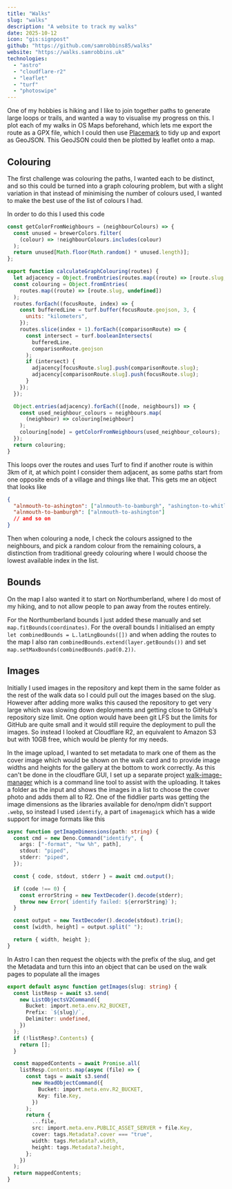 ```yaml
---
title: "Walks"
slug: "walks"
description: "A website to track my walks"
date: 2025-10-12
icon: "gis:signpost"
github: "https://github.com/samrobbins85/walks"
website: "https://walks.samrobbins.uk"
technologies:
  - "astro"
  - "cloudflare-r2"
  - "leaflet"
  - "turf"
  - "photoswipe"
---
```


One of my hobbies is hiking and I like to join together paths to generate large loops or trails, and wanted a way to visualise my progress on this. I plot each of my walks in OS Maps beforehand, which lets me export the route as a GPX file, which I could then use [Placemark](https://play.placemark.io/) to tidy up and export as GeoJSON. This GeoJSON could then be plotted by leaflet onto a map.

## Colouring

The first challenge was colouring the paths, I wanted each to be distinct, and so this could be turned into a graph colouring problem, but with a slight variation in that instead of minimising the number of colours used, I wanted to make the best use of the list of colours I had.

In order to do this I used this code

```js
const getColorFromNeighbours = (neighbourColours) => {
  const unused = brewerColors.filter(
    (colour) => !neighbourColours.includes(colour)
  );
  return unused[Math.floor(Math.random() * unused.length)];
};

export function calculateGraphColouring(routes) {
  let adjacency = Object.fromEntries(routes.map((route) => [route.slug, []]));
  const colouring = Object.fromEntries(
    routes.map((route) => [route.slug, undefined])
  );
  routes.forEach((focusRoute, index) => {
    const bufferedLine = turf.buffer(focusRoute.geojson, 3, {
      units: "kilometers",
    });
    routes.slice(index + 1).forEach((comparisonRoute) => {
      const intersect = turf.booleanIntersects(
        bufferedLine,
        comparisonRoute.geojson
      );
      if (intersect) {
        adjacency[focusRoute.slug].push(comparisonRoute.slug);
        adjacency[comparisonRoute.slug].push(focusRoute.slug);
      }
    });
  });

  Object.entries(adjacency).forEach(([node, neighbours]) => {
    const used_neighbour_colours = neighbours.map(
      (neighbour) => colouring[neighbour]
    );
    colouring[node] = getColorFromNeighbours(used_neighbour_colours);
  });
  return colouring;
}
```

This loops over the routes and uses Turf to find if another route is within 3km of it, at which point I consider them adjacent, as some paths start from one opposite ends of a village and things like that. This gets me an object that looks like

```json
{
  "alnmouth-to-ashington": ["alnmouth-to-bamburgh", "ashington-to-whitley-bay"],
  "alnmouth-to-bamburgh": ["alnmouth-to-ashington"]
  // and so on
}
```

Then when colouring a node, I check the colours assigned to the neighbours, and pick a random colour from the remaining colours, a distinction from traditional greedy colouring where I would choose the lowest available index in the list.

## Bounds

On the map I also wanted it to start on Northumberland, where I do most of my hiking, and to not allow people to pan away from the routes entirely.

For the Northumberland bounds I just added these manually and set `map.fitBounds(coordinates)`. For the overall bounds I initialised an empty `let combinedBounds = L.latLngBounds([])` and when adding the routes to the map I also ran `combinedBounds.extend(layer.getBounds())` and set `map.setMaxBounds(combinedBounds.pad(0.2))`.

## Images

Initially I used images in the repository and kept them in the same folder as the rest of the walk data so I could pull out the images based on the slug. However after adding more walks this caused the repository to get very large which was slowing down deployments and getting close to GitHub's repository size limit. One option would have been git LFS but the limits for GitHub are quite small and it would still require the deployment to pull the images. So instead I looked at Cloudflare R2, an equivalent to Amazon S3 but with 10GB free, which would be plenty for my needs.

In the image upload, I wanted to set metadata to mark one of them as the cover image which would be shown on the walk card and to provide image widths and heights for the gallery at the bottom to work correctly. As this can't be done in the cloudflare GUI, I set up a separate project [walk-image-manager](https://github.com/samrobbins85/walk-image-manager) which is a command line tool to assist with the uploading. It takes a folder as the input and shows the images in a list to choose the cover photo and adds them all to R2. One of the fiddlier parts was getting the image dimensions as the libraries available for deno/npm didn't support `.webp`, so instead I used `identify`, a part of `imagemagick` which has a wide support for image formats like this

```ts
async function getImageDimensions(path: string) {
  const cmd = new Deno.Command("identify", {
    args: ["-format", "%w %h", path],
    stdout: "piped",
    stderr: "piped",
  });

  const { code, stdout, stderr } = await cmd.output();

  if (code !== 0) {
    const errorString = new TextDecoder().decode(stderr);
    throw new Error(`identify failed: ${errorString}`);
  }

  const output = new TextDecoder().decode(stdout).trim();
  const [width, height] = output.split(" ");

  return { width, height };
}
```

In Astro I can then request the objects with the prefix of the slug, and get the Metadata and turn this into an object that can be used on the walk pages to populate all the images

```ts
export default async function getImages(slug: string) {
  const listResp = await s3.send(
    new ListObjectsV2Command({
      Bucket: import.meta.env.R2_BUCKET,
      Prefix: `${slug}/`,
      Delimiter: undefined,
    })
  );
  if (!listResp?.Contents) {
    return [];
  }

  const mappedContents = await Promise.all(
    listResp.Contents.map(async (file) => {
      const tags = await s3.send(
        new HeadObjectCommand({
          Bucket: import.meta.env.R2_BUCKET,
          Key: file.Key,
        })
      );
      return {
        ...file,
        src: import.meta.env.PUBLIC_ASSET_SERVER + file.Key,
        cover: tags.Metadata?.cover === "true",
        width: tags.Metadata?.width,
        height: tags.Metadata?.height,
      };
    })
  );
  return mappedContents;
}
```
